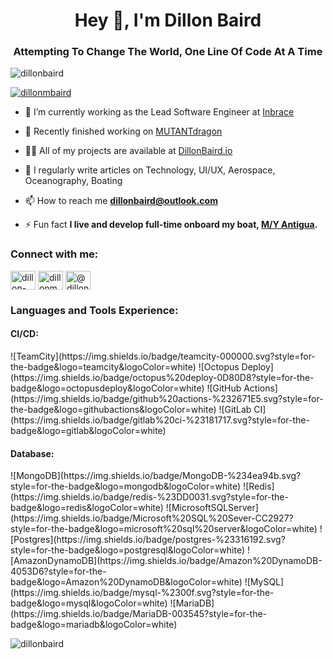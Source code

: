 <h1 align="center">Hey 👋, I'm Dillon Baird</h1>
<h3 align="center">Attempting To Change The World, One Line Of Code At A Time</h3>

<p align="left"> <img src="https://komarev.com/ghpvc/?username=dillonbaird&label=Profile%20views&color=0e75b6&style=flat" alt="dillonbaird" /> </p>

<p align="left"> <a href="https://twitter.com/dillonmbaird" target="blank"><img src="https://img.shields.io/twitter/follow/dillonmbaird?logo=twitter&style=for-the-badge" alt="dillonmbaird" /></a> </p>

- 🔭 I’m currently working as the Lead Software Engineer at [Inbrace](https://Inbrace.com)

- 🚀 Recently finished working on [MUTANTdragon](https://MUTANTdragon.space)

- 👨‍💻 All of my projects are available at [DillonBaird.io](https://DillonBaird.io)

- 📝 I regularly write articles on Technology, UI/UX, Aerospace, Oceanography, Boating

- 📫 How to reach me **dillonbaird@outlook.com**

- ⚡ Fun fact **I live and develop full-time onboard my boat, [M/Y Antigua](https://motoryachtantigua.com).**

<h3 align="left">Connect with me:</h3>
<p align="left">
<a href="https://linkedin.com/in/dillon-baird" target="blank"><img align="center" src="https://raw.githubusercontent.com/rahuldkjain/github-profile-readme-generator/master/src/images/icons/Social/linked-in-alt.svg" alt="dillon-baird" height="30" width="40" /></a>
<a href="https://twitter.com/dillonmbaird" target="blank"><img align="center" src="https://raw.githubusercontent.com/rahuldkjain/github-profile-readme-generator/master/src/images/icons/Social/twitter.svg" alt="dillonmbaird" height="30" width="40" /></a>
<a href="https://medium.com/@dillonbaird" target="blank"><img align="center" src="https://raw.githubusercontent.com/rahuldkjain/github-profile-readme-generator/master/src/images/icons/Social/medium.svg" alt="@dillonbaird" height="30" width="40" /></a>
</p>

<h3 align="left">Languages and Tools Experience:</h3>
<h4>CI/CD:</h4>
  ![TeamCity](https://img.shields.io/badge/teamcity-000000.svg?style=for-the-badge&logo=teamcity&logoColor=white)
  ![Octopus Deploy](https://img.shields.io/badge/octopus%20deploy-0D80D8?style=for-the-badge&logo=octopusdeploy&logoColor=white)
  ![GitHub Actions](https://img.shields.io/badge/github%20actions-%232671E5.svg?style=for-the-badge&logo=githubactions&logoColor=white)
  ![GitLab CI](https://img.shields.io/badge/gitlab%20ci-%23181717.svg?style=for-the-badge&logo=gitlab&logoColor=white)
<h4>Database:</h4>
  ![MongoDB](https://img.shields.io/badge/MongoDB-%234ea94b.svg?style=for-the-badge&logo=mongodb&logoColor=white)
  ![Redis](https://img.shields.io/badge/redis-%23DD0031.svg?style=for-the-badge&logo=redis&logoColor=white)
  ![MicrosoftSQLServer](https://img.shields.io/badge/Microsoft%20SQL%20Sever-CC2927?style=for-the-badge&logo=microsoft%20sql%20server&logoColor=white)
  ![Postgres](https://img.shields.io/badge/postgres-%23316192.svg?style=for-the-badge&logo=postgresql&logoColor=white)
  ![AmazonDynamoDB](https://img.shields.io/badge/Amazon%20DynamoDB-4053D6?style=for-the-badge&logo=Amazon%20DynamoDB&logoColor=white)
  ![MySQL](https://img.shields.io/badge/mysql-%2300f.svg?style=for-the-badge&logo=mysql&logoColor=white)
  ![MariaDB](https://img.shields.io/badge/MariaDB-003545?style=for-the-badge&logo=mariadb&logoColor=white)

<p><img align="center" src="https://github-readme-streak-stats.herokuapp.com/?user=dillonbaird&theme=dark" alt="dillonbaird" /></p>

